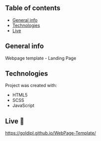 ## Table of contents
* [General info](#general-info)
* [Technologies](#technologies)
* [Live](#live)

## General info
Webpage template - Landing Page

## Technologies
Project was created with:
* HTML5
* SCSS
* JavaScript

## Live :star2:
https://goldipl.github.io/WebPage-Template/